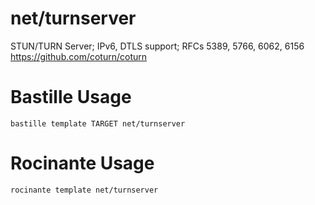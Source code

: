 # net/turnserver
STUN/TURN Server; IPv6, DTLS support; RFCs 5389, 5766, 6062, 6156
https://github.com/coturn/coturn

# Bastille Usage
```shell
bastille template TARGET net/turnserver
```

# Rocinante Usage
```shell
rocinante template net/turnserver
```
